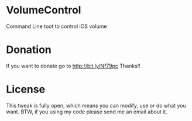 VolumeControl
=============

Command Line toot to control iOS volume

Donation
========
If you want to donate go to http://bit.ly/Nf79pc
Thanks!!

License
=======
This tweak is fully open, which means you can modify, use or do what you want. 
BTW, if you using my code please send me an email about it.